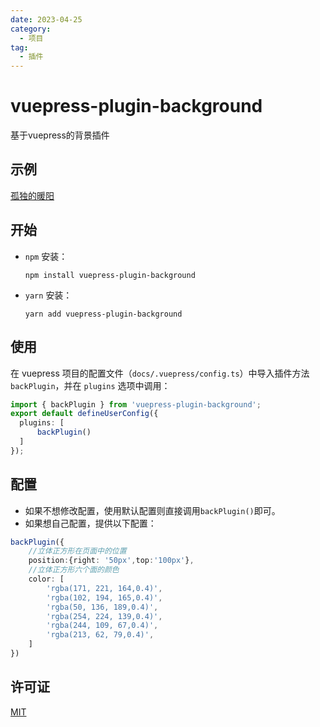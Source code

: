 ```yaml
---
date: 2023-04-25
category:
  - 项目
tag:
  - 插件
---
```

# vuepress-plugin-background
基于vuepress的背景插件
## 示例
[孤独的暖阳](https://sherrysr.top)
## 开始
- `npm` 安装：

  ```shell
  npm install vuepress-plugin-background
  ```

- `yarn` 安装：

  ```shell
  yarn add vuepress-plugin-background
  ```
## 使用
在 vuepress 项目的配置文件（`docs/.vuepress/config.ts`）中导入插件方法 `backPlugin`，并在 `plugins` 选项中调用：
```ts
import { backPlugin } from 'vuepress-plugin-background';
export default defineUserConfig({
  plugins: [
      backPlugin()
  ]
});
```
## 配置
* 如果不想修改配置，使用默认配置则直接调用`backPlugin()`即可。
* 如果想自己配置，提供以下配置：

```ts
backPlugin({
    //立体正方形在页面中的位置
    position:{right: '50px',top:'100px'},
    //立体正方形六个面的颜色
    color: [
        'rgba(171, 221, 164,0.4)',
        'rgba(102, 194, 165,0.4)',
        'rgba(50, 136, 189,0.4)',
        'rgba(254, 224, 139,0.4)',
        'rgba(244, 109, 67,0.4)',
        'rgba(213, 62, 79,0.4)',
    ]
})
```
## 许可证
[MIT](https://github.com/S-sherry-R/vuepress-plugin-background/blob/master/LICENSE)
